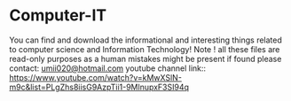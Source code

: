 # Computer-IT
You can find and download the informational and interesting things related to computer science and Information Technology! 
Note ! all these files are read-only purposes as a human mistakes might be present if found please contact: umii020@hotmail.com
 youtube channel link:: https://www.youtube.com/watch?v=kMwXSlN-m9c&list=PLgZhs8iisG9AzpTii1-9MlnupxF3SI94q
